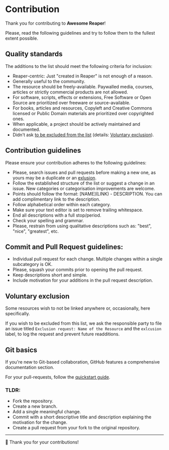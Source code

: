 # Contribution

Thank you for contributing to **Awesome Reaper**!

Please, read the following guidelines and try to follow them to the fullest extent possible.

## Quality standards

The additions to the list should meet the following criteria for inclusion:

* Reaper-centric: Just "created in Reaper" is not enough of a reason.
* Generally useful to the community.
* The resource should be freely-available. Paywalled media, courses, articles or strictly commercial products are not allowed.
* For software, scripts, effects or extensions, Free Software or Open Source are prioritized over freeware or source-available.
* For books, articles and resources, Copyleft and Creative Commons licensed or Public Domain materials are prioritized over copyrighted ones.
* When applicable, a project should be actively maintained and documented.
* Didn't ask [to be excluded from the list](https://github.com/indiscipline/awesome-reaper/issues?q=is%3Aissue+label%3Aexclusion+) (details: [Voluntary exclusion](#voluntary-exclusion)).

## Contribution guidelines

Please ensure your contribution adheres to the following guidelines:

* Please, search issues and pull requests before making a new one, as yours may be a duplicate or an [exlusion](https://github.com/indiscipline/awesome-reaper/issues?q=is%3Aissue+label%3Aexclusion+).
* Follow the established structure of the list or suggest a change in an issue. New categories or categorisation improvements are welcome.
* Points should follow the format: \[NAME\]\(LINK\) - DESCRIPTION. You can add complimentary link to the description.
* Follow alphabetical order within each category.
* Make sure your text editor is set to remove trailing whitespace.
* End all descriptions with a full stop/period.
* Check your spelling and grammar.
* Please, restrain from using qualitative descriptions such as: "best", "nice", "greatest", etc.

## Commit and Pull Request guidelines:

* Individual pull request for each change. Multiple changes within a single subcategory is OK.
* Please, squash your commits prior to opening the pull request.
* Keep descriptions short and simple.
* Include motivation for your additions in the pull request description.

## Voluntary exclusion

Some resources wish to not be linked anywhere or, occasionally, here specifically.

If you wish to be excluded from this list, we ask the responsible party to file an issue titled `Exclusion request: Name of the Resource` and the `exlcusion` label, to log the request and prevent future readditions.

## Git basics

If you're new to Git-based collaboration, GitHub features a comprehensive documentation section.

For your pull-requests, follow the [quickstart guide](https://docs.github.com/en/get-started/quickstart/contributing-to-projects).

### TLDR:

- Fork the repository.
- Create a new branch.
- Add a single meaningful change.
- Commit with a short descriptive title and description explaining the motivation for the change.
- Create a pull request from your fork to the original repository.

----

🙏 Thank you for your contributions!